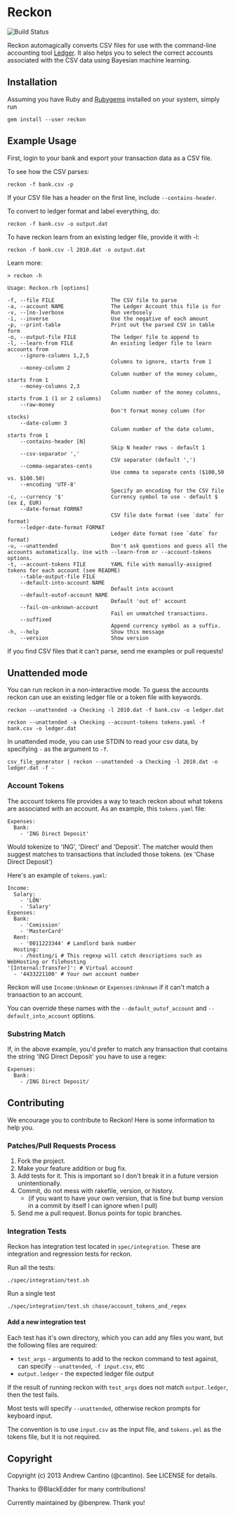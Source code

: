 # Reckon

![Build Status](https://github.com/cantino/reckon/workflows/Build%20Status/badge.svg)

Reckon automagically converts CSV files for use with the command-line accounting tool [Ledger](http://www.ledger-cli.org/).  It also helps you to select the correct accounts associated with the CSV data using Bayesian machine learning.

## Installation

Assuming you have Ruby and [Rubygems](http://rubygems.org/pages/download) installed on your system, simply run

    gem install --user reckon

## Example Usage

First, login to your bank and export your transaction data as a CSV file.

To see how the CSV parses:

    reckon -f bank.csv -p

If your CSV file has a header on the first line, include `--contains-header`.

To convert to ledger format and label everything, do:

    reckon -f bank.csv -o output.dat

To have reckon learn from an existing ledger file, provide it with -l:

    reckon -f bank.csv -l 2010.dat -o output.dat

Learn more:

    > reckon -h

    Usage: Reckon.rb [options]

    -f, --file FILE                  The CSV file to parse
    -a, --account NAME               The Ledger Account this file is for
    -v, --[no-]verbose               Run verbosely
    -i, --inverse                    Use the negative of each amount
    -p, --print-table                Print out the parsed CSV in table form
    -o, --output-file FILE           The ledger file to append to
    -l, --learn-from FILE            An existing ledger file to learn accounts from
        --ignore-columns 1,2,5
                                     Columns to ignore, starts from 1
        --money-column 2
                                     Column number of the money column, starts from 1
        --money-columns 2,3
                                     Column number of the money columns, starts from 1 (1 or 2 columns)
        --raw-money
                                     Don't format money column (for stocks)
        --date-column 3
                                     Column number of the date column, starts from 1
        --contains-header [N]
                                     Skip N header rows - default 1
        --csv-separator ','
                                     CSV separator (default ',')
        --comma-separates-cents
                                     Use comma to separate cents ($100,50 vs. $100.50)
        --encoding 'UTF-8'
                                     Specify an encoding for the CSV file
    -c, --currency '$'               Currency symbol to use - default $ (ex £, EUR)
        --date-format FORMAT
                                     CSV file date format (see `date` for format)
        --ledger-date-format FORMAT
                                     Ledger date format (see `date` for format)
    -u, --unattended                 Don't ask questions and guess all the accounts automatically. Use with --learn-from or --account-tokens options.
    -t, --account-tokens FILE        YAML file with manually-assigned tokens for each account (see README)
        --table-output-file FILE
        --default-into-account NAME
                                     Default into account
        --default-outof-account NAME
                                     Default 'out of' account
        --fail-on-unknown-account
                                     Fail on unmatched transactions.
        --suffixed
                                     Append currency symbol as a suffix.
    -h, --help                       Show this message
        --version                    Show version

If you find CSV files that it can't parse, send me examples or pull requests!

## Unattended mode

You can run reckon in a non-interactive mode.
To guess the accounts reckon can use an existing ledger file or a token file with keywords.

`reckon --unattended -a Checking -l 2010.dat -f bank.csv -o ledger.dat`

`reckon --unattended -a Checking --account-tokens tokens.yaml -f bank.csv -o ledger.dat`

In unattended mode, you can use STDIN to read your csv data, by specifying `-` as the argument to `-f`.

`csv_file_generator | reckon --unattended -a Checking -l 2010.dat -o ledger.dat -f -`

### Account Tokens

The account tokens file provides a way to teach reckon about what tokens are associated with an account.  As an example, this `tokens.yaml` file:

    Expenses:
      Bank:
        - 'ING Direct Deposit'

Would tokenize to 'ING', 'Direct' and 'Deposit'.  The matcher would then suggest matches to transactions that included those tokens. (ex 'Chase Direct Deposit')

Here's an example of `tokens.yaml`:

```
Income:
  Salary:
    - 'LÖN'
    - 'Salary'
Expenses:
  Bank:
    - 'Comission'
    - 'MasterCard'
  Rent:
    - '0011223344' # Landlord bank number
  Hosting:
    - /hosting/i # This regexp will catch descriptions such as WebHosting or filehosting
'[Internal:Transfer]': # Virtual account
  - '4433221100' # Your own account number
```

Reckon will use `Income:Unknown` or `Expenses:Unknown` if it can't match a transaction to an account.

You can override these names with the `--default_outof_account` and `--default_into_account` options.

### Substring Match

If, in the above example, you'd prefer to match any transaction that contains the string 'ING Direct Deposit' you have to use a regex:

    Expenses:
      Bank:
        - /ING Direct Deposit/

## Contributing

We encourage you to contribute to Reckon! Here is some information to help you.

### Patches/Pull Requests Process

1. Fork the project.
2. Make your feature addition or bug fix.
3. Add tests for it. This is important so I don't break it in a future version unintentionally.
4. Commit, do not mess with rakefile, version, or history.
   - (if you want to have your own version, that is fine but bump version in a commit by itself I can ignore when I pull)
5. Send me a pull request. Bonus points for topic branches.

### Integration Tests

Reckon has integration test located in `spec/integration`.  These are integration and regression tests for reckon.

Run all the tests:

    ./spec/integration/test.sh

Run a single test

    ./spec/integration/test.sh chase/account_tokens_and_regex

#### Add a new integration test

Each test has it's own directory, which you can add any files you want, but the following files are required:

- `test_args` - arguments to add to the reckon command to test against, can specify `--unattended`, `-f input.csv`, etc
- `output.ledger` - the expected ledger file output

If the result of running reckon with `test_args` does not match `output.ledger`, then the test fails.

Most tests will specify `--unattended`, otherwise reckon prompts for keyboard input.

The convention is to use `input.csv` as the input file, and `tokens.yml` as the tokens file, but it is not required.


## Copyright

Copyright (c) 2013 Andrew Cantino (@cantino). See LICENSE for details.

Thanks to @BlackEdder for many contributions!

Currently maintained by @benprew. Thank you!

